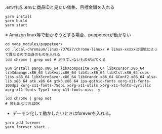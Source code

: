 .env作成
.envに商品IDと見たい価格、目標金額を入れる

``` terminal
yarn install
yarn build
yarn start
```

※ Amazon linux等で動かそうとする場合、puppeteerが動かない

``` terminal
cd node_modules/puppeteer/
cd .local-chromium/linux-737027/chrome-linux/ # linux-xxxxxは環境によって異なるので自身のものを入れる
ldd chrome | grep not # 足りていないものが出てくる

yum install pango.x86_64 libXcomposite.x86_64 libXcursor.x86_64 libXdamage.x86_64 libXext.x86_64 libXi.x86_64 libXtst.x86_64 cups-libs.x86_64 libXScrnSaver.x86_64 libXrandr.x86_64 GConf2.x86_64 alsa-lib.x86_64 atk.x86_64 gtk3.x86_64 ipa-gothic-fonts xorg-x11-fonts-100dpi xorg-x11-fonts-75dpi xorg-x11-utils xorg-x11-fonts-cyrillic xorg-x11-fonts-Type1 xorg-x11-fonts-misc -y

ldd chrome | grep not 
# 何も出なければOK
```

* デーモン化して動かしたいときはforeverを入れる。

``` terminal
yarn add forever
yarn forever start .
```
